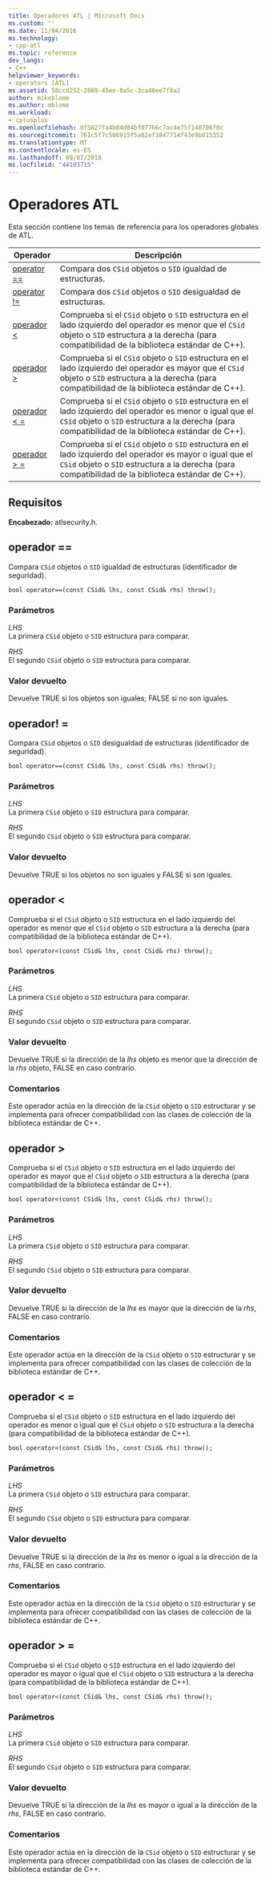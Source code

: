 ```yaml
---
title: Operadores ATL | Microsoft Docs
ms.custom: ''
ms.date: 11/04/2016
ms.technology:
- cpp-atl
ms.topic: reference
dev_langs:
- C++
helpviewer_keywords:
- operators [ATL]
ms.assetid: 58ccd252-2869-45ee-8a5c-3ca40ee7f8a2
author: mikeblome
ms.author: mblome
ms.workload:
- cplusplus
ms.openlocfilehash: 8f5027fa4b84d84bf07766c7ac4e75f140706f0c
ms.sourcegitcommit: 761c5f7c506915f5a62ef3847714f43e9b815352
ms.translationtype: MT
ms.contentlocale: es-ES
ms.lasthandoff: 09/07/2018
ms.locfileid: "44103715"
---
```

# <a name="atl-operators"></a>Operadores ATL

Esta sección contiene los temas de referencia para los operadores globales de ATL.

|Operador|Descripción|
|--------------|-----------------|
|[operator ==](#operator_eq_eq)|Compara dos `CSid` objetos o `SID` igualdad de estructuras.|
|[operator !=](#operator_neq)|Compara dos `CSid` objetos o `SID` desigualdad de estructuras.|
|[operador <](#operator_lt)|Comprueba si el `CSid` objeto o `SID` estructura en el lado izquierdo del operador es menor que el `CSid` objeto o `SID` estructura a la derecha (para compatibilidad de la biblioteca estándar de C++).|
|[operador >](#operator_gt)|Comprueba si el `CSid` objeto o `SID` estructura en el lado izquierdo del operador es mayor que el `CSid` objeto o `SID` estructura a la derecha (para compatibilidad de la biblioteca estándar de C++).|
|[operador < =](#operator_lt__eq)|Comprueba si el `CSid` objeto o `SID` estructura en el lado izquierdo del operador es menor o igual que el `CSid` objeto o `SID` estructura a la derecha (para compatibilidad de la biblioteca estándar de C++).|
|[operador > =](#operator_gt__eq)|Comprueba si el `CSid` objeto o `SID` estructura en el lado izquierdo del operador es mayor o igual que el `CSid` objeto o `SID` estructura a la derecha (para compatibilidad de la biblioteca estándar de C++).|

## <a name="requirements"></a>Requisitos

**Encabezado:** atlsecurity.h.

##  <a name="operator_eq_eq"></a>  operador ==

Compara `CSid` objetos o `SID` igualdad de estructuras (identificador de seguridad).

```   
bool operator==(const CSid& lhs, const CSid& rhs) throw();
```

### <a name="parameters"></a>Parámetros

*LHS*  
La primera `CSid` objeto o `SID` estructura para comparar.

*RHS*  
El segundo `CSid` objeto o `SID` estructura para comparar.

### <a name="return-value"></a>Valor devuelto

Devuelve TRUE si los objetos son iguales; FALSE si no son iguales.

##  <a name="operator_neq"></a>  operador! =

Compara `CSid` objetos o `SID` desigualdad de estructuras (identificador de seguridad).

```   
bool operator==(const CSid& lhs, const CSid& rhs) throw();
```

### <a name="parameters"></a>Parámetros

*LHS*  
La primera `CSid` objeto o `SID` estructura para comparar.

*RHS*  
El segundo `CSid` objeto o `SID` estructura para comparar.

### <a name="return-value"></a>Valor devuelto

Devuelve TRUE si los objetos no son iguales y FALSE si son iguales.

##  <a name="operator_lt"></a>  operador <

Comprueba si el `CSid` objeto o `SID` estructura en el lado izquierdo del operador es menor que el `CSid` objeto o `SID` estructura a la derecha (para compatibilidad de la biblioteca estándar de C++).

```   
bool operator<(const CSid& lhs, const CSid& rhs) throw();
```

### <a name="parameters"></a>Parámetros

*LHS*  
La primera `CSid` objeto o `SID` estructura para comparar.

*RHS*  
El segundo `CSid` objeto o `SID` estructura para comparar.

### <a name="return-value"></a>Valor devuelto

Devuelve TRUE si la dirección de la *lhs* objeto es menor que la dirección de la *rhs* objeto, FALSE en caso contrario.

### <a name="remarks"></a>Comentarios

Este operador actúa en la dirección de la `CSid` objeto o `SID` estructurar y se implementa para ofrecer compatibilidad con las clases de colección de la biblioteca estándar de C++.

##  <a name="operator_gt"></a>  operador >

Comprueba si el `CSid` objeto o `SID` estructura en el lado izquierdo del operador es mayor que el `CSid` objeto o `SID` estructura a la derecha (para compatibilidad de la biblioteca estándar de C++).

```   
bool operator<(const CSid& lhs, const CSid& rhs) throw();
```

### <a name="parameters"></a>Parámetros

*LHS*  
La primera `CSid` objeto o `SID` estructura para comparar.

*RHS*  
El segundo `CSid` objeto o `SID` estructura para comparar.

### <a name="return-value"></a>Valor devuelto

Devuelve TRUE si la dirección de la *lhs* es mayor que la dirección de la *rhs*, FALSE en caso contrario.

### <a name="remarks"></a>Comentarios

Este operador actúa en la dirección de la `CSid` objeto o `SID` estructurar y se implementa para ofrecer compatibilidad con las clases de colección de la biblioteca estándar de C++.

##  <a name="operator_lt__eq"></a>  operador < =

Comprueba si el `CSid` objeto o `SID` estructura en el lado izquierdo del operador es menor o igual que el `CSid` objeto o `SID` estructura a la derecha (para compatibilidad de la biblioteca estándar de C++).

```   
bool operator<(const CSid& lhs, const CSid& rhs) throw();
```

### <a name="parameters"></a>Parámetros

*LHS*  
La primera `CSid` objeto o `SID` estructura para comparar.

*RHS*  
El segundo `CSid` objeto o `SID` estructura para comparar.

### <a name="return-value"></a>Valor devuelto

Devuelve TRUE si la dirección de la *lhs* es menor o igual a la dirección de la *rhs*, FALSE en caso contrario.

### <a name="remarks"></a>Comentarios

Este operador actúa en la dirección de la `CSid` objeto o `SID` estructurar y se implementa para ofrecer compatibilidad con las clases de colección de la biblioteca estándar de C++.

##  <a name="operator_gt__eq"></a>  operador > =

Comprueba si el `CSid` objeto o `SID` estructura en el lado izquierdo del operador es mayor o igual que el `CSid` objeto o `SID` estructura a la derecha (para compatibilidad de la biblioteca estándar de C++).

```   
bool operator<(const CSid& lhs, const CSid& rhs) throw();
```

### <a name="parameters"></a>Parámetros

*LHS*  
La primera `CSid` objeto o `SID` estructura para comparar.

*RHS*  
El segundo `CSid` objeto o `SID` estructura para comparar.

### <a name="return-value"></a>Valor devuelto

Devuelve TRUE si la dirección de la *lhs* es mayor o igual a la dirección de la *rhs*, FALSE en caso contrario.

### <a name="remarks"></a>Comentarios

Este operador actúa en la dirección de la `CSid` objeto o `SID` estructurar y se implementa para ofrecer compatibilidad con las clases de colección de la biblioteca estándar de C++.

